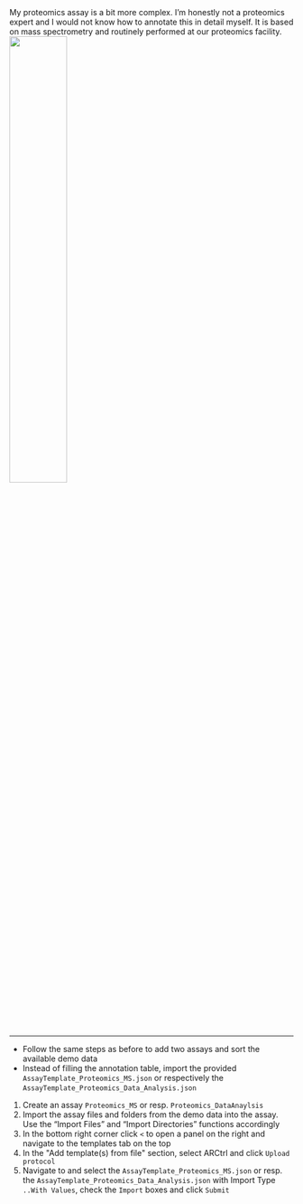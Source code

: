 

<div class="space-y-2">
<Viola>
My proteomics assay is a bit more complex. I’m honestly not a proteomics expert and I would not know how to annotate this in detail myself. It is based on mass spectrometry and routinely performed at our proteomics facility.
</Viola>
<div class="flex justify-center">
<img style="width: 45%" src="/assets/viola-tutorial/arc-prototypic-assay-sop-proteomics.DYXQoomh.svg"/>
</div>
</div>

---

<AdmonitionType type="task">

- Follow the same steps as before to add two assays and sort the available demo data
- Instead of filling the annotation table, import the provided `AssayTemplate_Proteomics_MS.json` or respectively the `AssayTemplate_Proteomics_Data_Analysis.json`

</AdmonitionType>

<Solution>

1. Create an assay `Proteomics_MS` or resp. `Proteomics_DataAnaylsis`
1. Import the assay files and folders from the demo data into the assay. Use the “Import Files” and “Import Directories” functions accordingly
1. In the bottom right corner click `<` to open a panel on the right and navigate to the templates tab on the top
1. In the "Add template(s) from file" section, select ARCtrl and click `Upload protocol`
1. Navigate to and select the `AssayTemplate_Proteomics_MS.json` or resp. the `AssayTemplate_Proteomics_Data_Analysis.json` with Import Type `..With Values`, check the `Import` boxes and click `Submit`

</Solution>